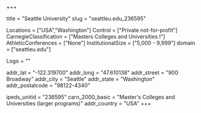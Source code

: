 
+++

title = "Seattle University"
slug = "seattleu.edu_236595"

Locations = ["USA","Washington"]
Control = ["Private not-for-profit"]
CarnegieClassification = ["Masters Colleges and Universities I"]
AthleticConferences = ["None"]
InstitutionalSize = ["5,000 - 9,999"]
domain = ["seattleu.edu"]

Logo = ""

addr_lat = "-122.319700"
addr_long = "47.610138"
addr_street = "900 Broadway"
addr_city = "Seattle"
addr_state = "Washington"
addr_postalcode = "98122-4340"

ipeds_unitid = "236595"
carn_2000_basic = "Master's Colleges and Universities (larger programs)"
addr_country = "USA"
+++
    
